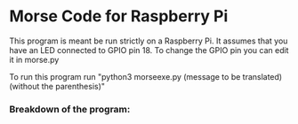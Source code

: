 # Morse Code for Raspberry Pi

This program is meant be run strictly on a Raspberry Pi. It assumes that you have an LED connected to GPIO pin 18. To change the GPIO pin you can edit it in morse.py

To run this program run "python3 morseexe.py (message to be translated) (without the parenthesis)"

### Breakdown of the program:
